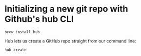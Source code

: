 # Initializing a new git repo with Github's hub CLI

`brew install hub`

Hub lets us create a GitHub repo straight from our command line:

`hub create`
